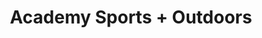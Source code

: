 ---
title: "Academy Sports + Outdoors"
url: /houston/academy-sports-outdoors-southwest-freeway/
shop: Sport
---